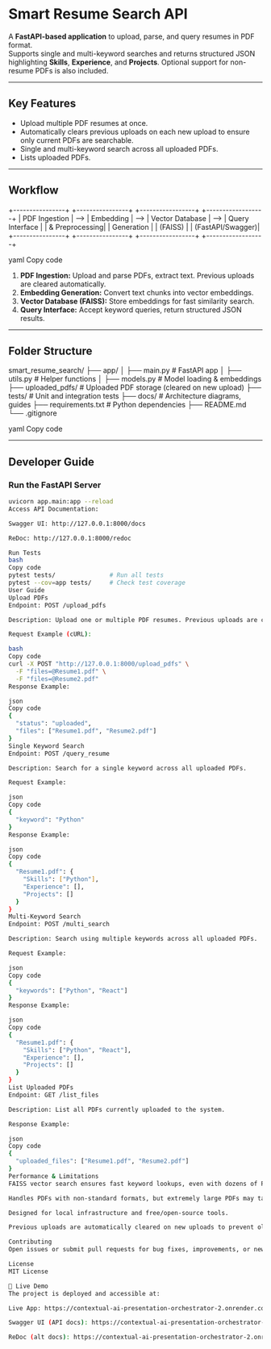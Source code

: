 # Smart Resume Search API

A **FastAPI-based application** to upload, parse, and query resumes in PDF format.  
Supports single and multi-keyword searches and returns structured JSON highlighting **Skills**, **Experience**, and **Projects**. Optional support for non-resume PDFs is also included.

---

## Key Features

- Upload multiple PDF resumes at once.
- Automatically clears previous uploads on each new upload to ensure only current PDFs are searchable.
- Single and multi-keyword search across all uploaded PDFs.
- Lists uploaded PDFs.

---

## Workflow

+----------------+ +----------------+ +-----------------+ +------------------+
| PDF Ingestion | --> | Embedding | --> | Vector Database | --> | Query Interface |
| & Preprocessing| | Generation | | (FAISS) | | (FastAPI/Swagger)|
+----------------+ +----------------+ +-----------------+ +------------------+

yaml
Copy code

1. **PDF Ingestion:** Upload and parse PDFs, extract text. Previous uploads are cleared automatically.  
2. **Embedding Generation:** Convert text chunks into vector embeddings.  
3. **Vector Database (FAISS):** Store embeddings for fast similarity search.  
4. **Query Interface:** Accept keyword queries, return structured JSON results.

---

## Folder Structure

smart_resume_search/
├── app/
│ ├── main.py # FastAPI app
│ ├── utils.py # Helper functions
│ ├── models.py # Model loading & embeddings
├── uploaded_pdfs/ # Uploaded PDF storage (cleared on new upload)
├── tests/ # Unit and integration tests
├── docs/ # Architecture diagrams, guides
├── requirements.txt # Python dependencies
├── README.md
└── .gitignore

yaml
Copy code

---

## Developer Guide

### Run the FastAPI Server
```bash
uvicorn app.main:app --reload
Access API Documentation:

Swagger UI: http://127.0.0.1:8000/docs

ReDoc: http://127.0.0.1:8000/redoc

Run Tests
bash
Copy code
pytest tests/               # Run all tests
pytest --cov=app tests/     # Check test coverage
User Guide
Upload PDFs
Endpoint: POST /upload_pdfs

Description: Upload one or multiple PDF resumes. Previous uploads are cleared automatically.

Request Example (cURL):

bash
Copy code
curl -X POST "http://127.0.0.1:8000/upload_pdfs" \
  -F "files=@Resume1.pdf" \
  -F "files=@Resume2.pdf"
Response Example:

json
Copy code
{
  "status": "uploaded",
  "files": ["Resume1.pdf", "Resume2.pdf"]
}
Single Keyword Search
Endpoint: POST /query_resume

Description: Search for a single keyword across all uploaded PDFs.

Request Example:

json
Copy code
{
  "keyword": "Python"
}
Response Example:

json
Copy code
{
  "Resume1.pdf": {
    "Skills": ["Python"],
    "Experience": [],
    "Projects": []
  }
}
Multi-Keyword Search
Endpoint: POST /multi_search

Description: Search using multiple keywords across all uploaded PDFs.

Request Example:

json
Copy code
{
  "keywords": ["Python", "React"]
}
Response Example:

json
Copy code
{
  "Resume1.pdf": {
    "Skills": ["Python", "React"],
    "Experience": [],
    "Projects": []
  }
}
List Uploaded PDFs
Endpoint: GET /list_files

Description: List all PDFs currently uploaded to the system.

Response Example:

json
Copy code
{
  "uploaded_files": ["Resume1.pdf", "Resume2.pdf"]
}
Performance & Limitations
FAISS vector search ensures fast keyword lookups, even with dozens of PDFs.

Handles PDFs with non-standard formats, but extremely large PDFs may take longer to process.

Designed for local infrastructure and free/open-source tools.

Previous uploads are automatically cleared on new uploads to prevent old PDFs from appearing in search results.

Contributing
Open issues or submit pull requests for bug fixes, improvements, or new features.

License
MIT License

🚀 Live Demo
The project is deployed and accessible at:

Live App: https://contextual-ai-presentation-orchestrator-2.onrender.com

Swagger UI (API docs): https://contextual-ai-presentation-orchestrator-2.onrender.com/docs

ReDoc (alt docs): https://contextual-ai-presentation-orchestrator-2.onrender.com/redoc
